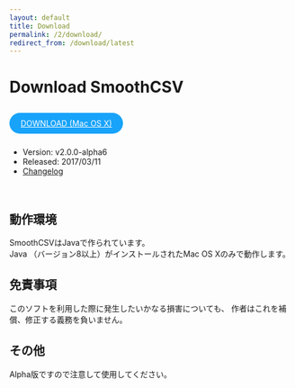 ```yaml
---
layout: default
title: Download
permalink: /2/download/
redirect_from: /download/latest
---
```

 
Download SmoothCSV
====


<a href="https://github.com/kohii/smoothcsv/releases/download/v2.0.0-alpha6/SmoothCSV-2.0.0-alpha6.dmg"
    target="_blank"
    style="background: #18a3fa; color: #fff; border: 0; outline: none; border-radius: 20px; font-size: 14px; padding: 10px 20px; display: inline-block; margin: 10px 0;">
    DOWNLOAD (Mac OS X)
</a><br>

- Version: v2.0.0-alpha6
- Released: 2017/03/11
- <a href="https://github.com/kohii/smoothcsv/releases/tag/v2.0.0-alpha6" target="_blank">Changelog</a>

<br>

## 動作環境

SmoothCSVはJavaで作られています。  
Java （バージョン8以上）がインストールされたMac OS Xのみで動作します。

## 免責事項

このソフトを利用した際に発生したいかなる損害についても、 作者はこれを補償、修正する義務を負いません。

## その他

Alpha版ですので注意して使用してください。